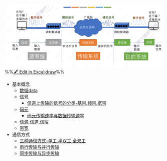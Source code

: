 
![](attachments/%E5%85%B3%E4%BA%8E%E9%80%9A%E4%BF%A1%E7%9A%84%E5%9F%BA%E6%9C%AC%E6%A6%82%E5%BF%B5%202022-09-29%2015.53.16.excalidraw.svg)
%%[🖋 Edit in Excalidraw](attachments/%E5%85%B3%E4%BA%8E%E9%80%9A%E4%BF%A1%E7%9A%84%E5%9F%BA%E6%9C%AC%E6%A6%82%E5%BF%B5%202022-09-29%2015.53.16.excalidraw.md)%%

- 基本概念
	- [数据data](数据data.md)
	- [信号](信号.md)
		- [信道上传输的信号的分类-基带,频带,宽带](信道上传输的信号的分类-基带,频带,宽带.md)
	- [码元](码元.md)
		- [码元传输速率与数据传输速率](考研/408/计算机网络/码元传输速率与数据传输速率.md)
	- [信源,信道,信宿](考研/408/计算机网络/信源,信道,信宿.md)
	- [带宽](考研/408/计算机网络/带宽.md)
- 通信方式
	- [三种通信方式-单工,半双工,全双工](考研/408/计算机网络/三种通信方式-单工,半双工,全双工.md)
	- [串行传输与并行传输](考研/408/计算机网络/串行传输与并行传输.md)
	- [同步传输与异步传输](考研/408/计算机网络/同步传输与异步传输.md)